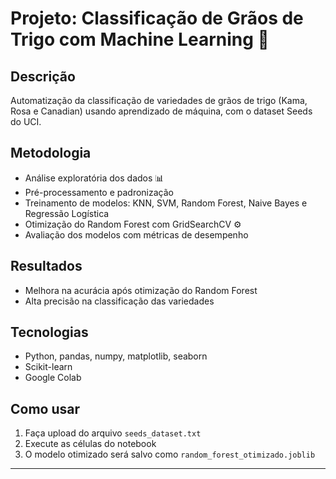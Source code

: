 # Projeto: Classificação de Grãos de Trigo com Machine Learning 🌾

## Descrição
Automatização da classificação de variedades de grãos de trigo (Kama, Rosa e Canadian) usando aprendizado de máquina, com o dataset Seeds do UCI.

## Metodologia
- Análise exploratória dos dados 📊
- Pré-processamento e padronização
- Treinamento de modelos: KNN, SVM, Random Forest, Naive Bayes e Regressão Logística
- Otimização do Random Forest com GridSearchCV ⚙️
- Avaliação dos modelos com métricas de desempenho

## Resultados
- Melhora na acurácia após otimização do Random Forest
- Alta precisão na classificação das variedades

## Tecnologias
- Python, pandas, numpy, matplotlib, seaborn
- Scikit-learn
- Google Colab

## Como usar
1. Faça upload do arquivo `seeds_dataset.txt`
2. Execute as células do notebook
3. O modelo otimizado será salvo como `random_forest_otimizado.joblib`

---


